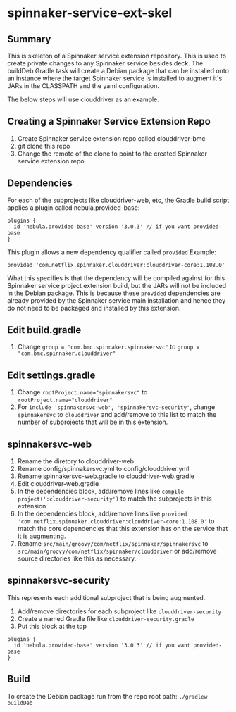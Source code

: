 # spinnaker-service-ext-skel

## Summary

This is skeleton of a Spinnaker service extension repository. This is used to create private changes to any Spinnaker service besides deck. The buildDeb Gradle task will create a Debian package that can be installed onto an instance where the target Spinnaker service is installed to augment it's JARs in the CLASSPATH and the yaml configuration.

The below steps will use clouddriver as an example.

## Creating a Spinnaker Service Extension Repo

1. Create Spinnaker service extension repo called clouddriver-bmc
2. git clone this repo
3. Change the remote of the clone to point to the created Spinnaker service extension repo

## Dependencies
For each of the subprojects like clouddriver-web, etc, the Gradle build script applies a plugin called nebula.provided-base:
```
plugins {
  id 'nebula.provided-base' version '3.0.3' // if you want provided-base
}
```

This plugin allows a new dependency qualifier called `provided`
Example:

`provided 'com.netflix.spinnaker.clouddriver:clouddriver-core:1.108.0'`

What this specifies is that the dependency will be compiled against for this Spinnaker service project extension build, but the JARs will not be included in the Debian package. This is because these `provided` dependencies are already provided by the Spinnaker service main installation and hence they do not need to be packaged and installed by this extension.

## Edit build.gradle

1. Change ```group = "com.bmc.spinnaker.spinnakersvc"``` to ```group = "com.bmc.spinnaker.clouddriver"```

## Edit settings.gradle

1. Change ```rootProject.name="spinnakersvc"``` to ```rootProject.name="clouddriver"```
2. For ```include 'spinnakersvc-web', 'spinnakersvc-security'```, change ```spinnakersvc``` to ```clouddriver``` and add/remove to this list to match the number of subprojects that will be in this extension.

## spinnakersvc-web

1. Rename the diretory to clouddriver-web
2. Rename config/spinnakersvc.yml to config/clouddriver.yml
3. Rename spinnakersvc-web.gradle to clouddriver-web.gradle
4. Edit clouddriver-web.gradle
  1. In the dependencies block, add/remove lines like ```compile project(':clouddriver-security')``` to match the subprojects in this extension
  2. In the dependencies block, add/remove lines like ```provided 'com.netflix.spinnaker.clouddriver:clouddriver-core:1.108.0'``` to match the core dependencies that this extension has on the service that it is augmenting.
5. Rename ```src/main/groovy/com/netflix/spinnaker/spinnakersvc``` to ```src/main/groovy/com/netflix/spinnaker/clouddriver``` or add/remove source directories like this as necessary.

## spinnakersvc-security

This represents each additional subproject that is being augmented.

1. Add/remove directories for each subproject like ```clouddriver-security```
2. Create a named Gradle file like ```clouddriver-security.gradle```
  1. Put this block at the top
  ```
  plugins {
    id 'nebula.provided-base' version '3.0.3' // if you want provided-base
  }
  ```
  
## Build

To create the Debian package run from the repo root path:
`./gradlew buildDeb`
